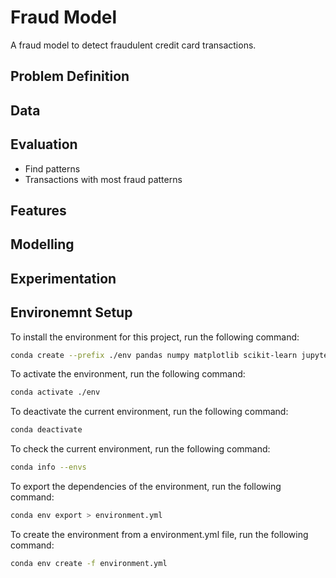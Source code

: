 # Fraud Model

A fraud model to detect fraudulent credit card transactions.

## Problem Definition

## Data

## Evaluation

- Find patterns
- Transactions with most fraud patterns

## Features

## Modelling

## Experimentation

## Environemnt Setup

To install the environment for this project, run the following command:

```sh
conda create --prefix ./env pandas numpy matplotlib scikit-learn jupyter
```

To activate the environment, run the following command:

```sh
conda activate ./env
```

To deactivate the current environment, run the following command:

```sh
conda deactivate
```

To check the current environment, run the following command:

```sh
conda info --envs
```

To export the dependencies of the environment, run the following command:

```sh
conda env export > environment.yml
```

To create the environment from a environment.yml file, run the following command:

```sh
conda env create -f environment.yml
```
